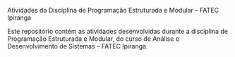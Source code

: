 Atividades da Disciplina de Programação Estruturada e Modular – FATEC Ipiranga

Este repositório contém as atividades desenvolvidas durante a disciplina de Programação Estruturada e Modular, do curso de Análise e Desenvolvimento de Sistemas – FATEC Ipiranga.
